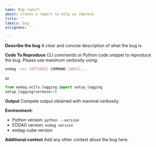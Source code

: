 ```yaml
---
name: Bug report
about: Create a report to help us improve
title: ''
labels: bug
assignees: ''

---
```


**Describe the bug**
A clear and concise description of what the bug is.

**Code To Reproduce**
CLI commands or Python code snippet to reproduce the bug. Please use maximum verbosity using:
```sh
eodag -vvv [OPTIONS] COMMAND [ARGS]...
```
or
```py
from eodag.utils.logging import setup_logging
setup_logging(verbose=3)
```

**Output**
Compete output obtained with maximal verbosity.

**Environment:**
 - Python version: `python --version`
 - EODAG version: `eodag version`
 - eodag-cube version

**Additional context**
Add any other context about the bug here.

